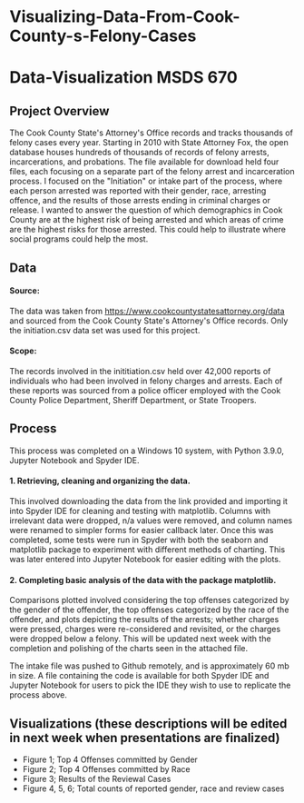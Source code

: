 # Visualizing-Data-From-Cook-County-s-Felony-Cases
# Data-Visualization MSDS 670
## Project Overview
The Cook County State's Attorney's Office records and tracks thousands of felony cases every year. Starting in 2010 with State Attorney Fox, the open database houses hundreds of thousands of records of felony arrests, incarcerations, and probations. The file available for download held four files, each focusing on a separate part of the felony arrest and incarceration process. I focused on the "Initiation" or intake part of the process, where each person arrested was reported with their gender, race, arresting offence, and the results of those arrests ending in criminal charges or release. I wanted to answer the question of which demographics in Cook County are at the highest risk of being arrested and which areas of crime are the highest risks for those arrested. This could help to illustrate where social programs could help the most. 

## Data
#### Source: 
The data was taken from https://www.cookcountystatesattorney.org/data and sourced from the Cook County State's Attorney's Office records. Only the initiation.csv data set was used for this project. 
#### Scope: 
 The records involved in the inititiation.csv held over 42,000 reports of individuals who had been involved in felony charges and arrests. Each of these reports was sourced from a police officer employed with the Cook County Police Department, Sheriff Department, or State Troopers. 
## Process
This process was completed on a Windows 10 system, with  Python 3.9.0, Jupyter Notebook and Spyder IDE. 
#### 1.	Retrieving, cleaning and organizing the data. 
This involved downloading the data from the link provided and importing it into Spyder IDE for cleaning and testing with matplotlib. Columns with irrelevant data were dropped, n/a values were removed, and column names were renamed to simpler forms for easier callback later. Once this was completed, some tests were run in Spyder with both the seaborn and matplotlib package to experiment with different methods of charting. This was later entered into Jupyter Notebook for easier editing with the plots. 

#### 2.	Completing basic analysis of the data with the package matplotlib.
Comparisons plotted involved considering the top offenses categorized by the gender of the offender, the top offenses categorized by the race of the offender, and plots depicting the results of the arrests; whether charges were pressed, charges were re-considered and revisited, or the charges were dropped below a felony. This will be updated next week with the completion and polishing of the charts seen in the attached file.

The intake file was pushed to Github remotely, and is approximately 60 mb in size. A file containing the code is available for  both Spyder IDE and Jupyter Notebook for users to pick the IDE they wish to use to replicate the process above. 

## Visualizations (these descriptions will be edited in next week when presentations are finalized)
- Figure 1; Top 4 Offenses committed by Gender
- Figure 2; Top 4 Offenses committed by Race
- Figure 3; Results of the Reviewal Cases
- Figure 4, 5, 6; Total counts of reported gender, race and review cases 





